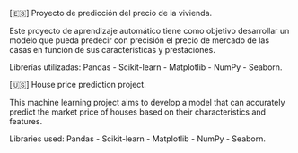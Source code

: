 [🇪🇸]  Proyecto de predicción del precio de la vivienda.

Este proyecto de aprendizaje automático tiene como objetivo desarrollar un modelo que pueda predecir con precisión el precio de mercado de las casas en función de sus características y prestaciones.

Librerías utilizadas: Pandas - Scikit-learn - Matplotlib - NumPy - Seaborn.

[🇺🇸]  House price prediction project.

This machine learning project aims to develop a model that can accurately predict the market price of houses based on their characteristics and features.

Libraries used: Pandas - Scikit-learn - Matplotlib - NumPy - Seaborn.
